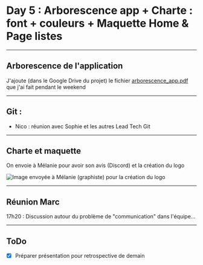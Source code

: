 
# Day 5 : Arborescence app + Charte : font + couleurs + Maquette Home & Page listes
---

## Arborescence de l'application

J'ajoute (dans le Google Drive du projet) le fichier [arborescence_app.pdf](https://github.com/Martin-GS/WishList_Client_v1--Aphotheose/blob/main/carnet_de_bord_personnel/documents_and_images/autres_documents/arborescence_app.pdf) que j'ai fait pendant le weekend

---

## Git :

- Nico : réunion avec Sophie et les autres Lead Tech Git

---

## Charte et maquette

On envoie à Mélanie pour avoir son avis (Discord) et la création du logo

![Image envoyée à Mélanie (graphiste) pour la création du logo](https://github.com/Martin-GS/WishList_Client_v1--Aphotheose/blob/main/carnet_de_bord_personnel/documents_and_images/images/D05-S0-charte_logo.png?raw=true)

---

## Réunion Marc

17h20 : Discussion autour du problème de "communication" dans l'équipe...

---

## ToDo

- [x] Préparer présentation pour retrospective de demain

